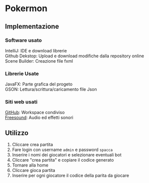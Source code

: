 # Pokermon
## Implementazione
### Software usato
IntelliJ: IDE e download librerie  
Github Dekstop: Upload e download modifiche dalla repository online  
Scene Builder: Creazione file fxml
### Librerie Usate
JavaFX: Parte grafica del progeto  
GSON: Lettura/scrittura/caricamento file Json
### Siti web usati
[GitHub](https://github.com/): Workspace condiviso  
[Freesound](https://freesound.org/): Audio ed effetti sonori
## Utilizzo
1. Cliccare crea partita
2. Fare login con username `admin` e password `spacca`
3. Inserire i nomi dei giocatori e selezionare eventuali bot
4. Cliccare "crea partita" e copiare il codice generato
5. Tornare alla home
6. Cliccare gioca partita
7. Inserire per ogni giocatore il codice della parita da giocare